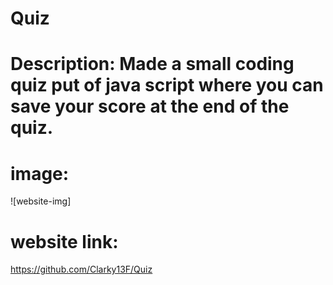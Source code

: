 # Quiz

 # Description: Made a small coding quiz put of java script where you can save your score at the end of the quiz.

# image: 
![website-img] 


# website link: 

https://github.com/Clarky13F/Quiz

